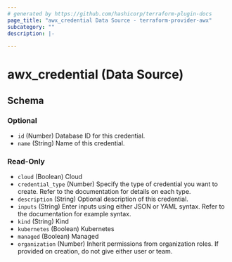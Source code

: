 ```yaml
---
# generated by https://github.com/hashicorp/terraform-plugin-docs
page_title: "awx_credential Data Source - terraform-provider-awx"
subcategory: ""
description: |-
  
---
```


# awx_credential (Data Source)





<!-- schema generated by tfplugindocs -->
## Schema

### Optional

- `id` (Number) Database ID for this credential.
- `name` (String) Name of this credential.

### Read-Only

- `cloud` (Boolean) Cloud
- `credential_type` (Number) Specify the type of credential you want to create. Refer to the documentation for details on each type.
- `description` (String) Optional description of this credential.
- `inputs` (String) Enter inputs using either JSON or YAML syntax. Refer to the documentation for example syntax.
- `kind` (String) Kind
- `kubernetes` (Boolean) Kubernetes
- `managed` (Boolean) Managed
- `organization` (Number) Inherit permissions from organization roles. If provided on creation, do not give either user or team.

